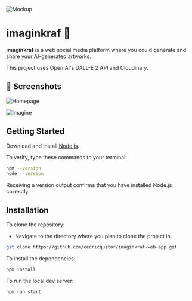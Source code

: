 ![Mockup](https://i.imgur.com/qs3oSCm.jpg)

# imaginkraf 🤖

**imaginkraf** is a web social media platform where you could generate and share your AI-generated artworks.

This project uses Open AI's DALL-E 2 API and Cloudinary.

## 📸 Screenshots

![Homepage](https://i.imgur.com/RnarXrO.jpg)

![Imagine](https://i.imgur.com/OFV9tm5.jpg)

## Getting Started
Download and install 	[Node.js](https://nodejs.org/en/).

To verify, type these commands to your terminal:

```bash
npm --version
node --version
```

Receiving a version output confirms that you have installed Node.js correctly.

## Installation
To clone the repository: 
- Navigate to the directory where you plan to clone the project in.
```bash
git clone https://github.com/cedricquitor/imaginkraf-web-app.git
```

To install the dependencies:
```bash
npm install
```

To run the local dev server:
```bash
npm run start
```
